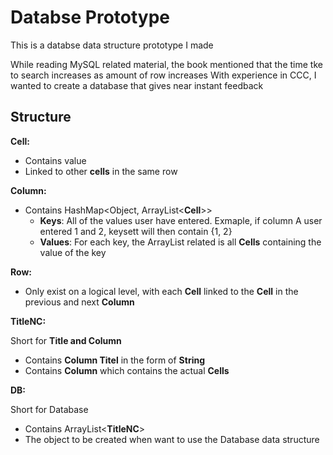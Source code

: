 # Databse Prototype
This is a databse data structure prototype I made

While reading MySQL related material, the book mentioned that the time tke to search increases as amount of row increases
With experience in CCC, I wanted to create a database that gives near instant feedback

## Structure
**Cell:**
* Contains value
* Linked to other **cells** in the same row

**Column:**
* Contains HashMap<Object, ArrayList<**Cell**>>
  * **Keys**: All of the values user have entered. Exmaple, if column A user entered 1 and 2, keysett will then contain {1, 2}
  * **Values**: For each key, the ArrayList related is all **Cells** containing the value of the key
  
**Row:**
* Only exist on a logical level, with each **Cell** linked to the **Cell** in the previous and next **Column**
  
**TitleNC:**

Short for **Title and Column**
* Contains **Column Titel** in the form of **String**
* Contains **Column** which contains the actual **Cells**

**DB:**

Short for Database
* Contains ArrayList<**TitleNC**>
* The object to be created when want to use the Database data structure
